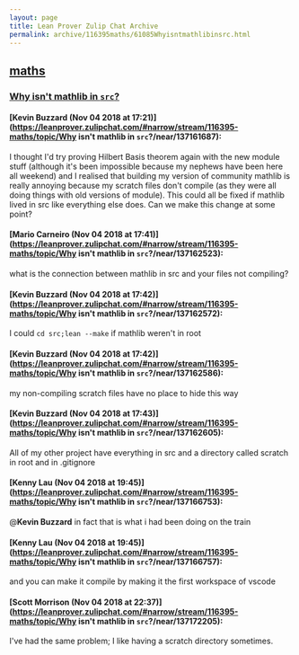 ```yaml
---
layout: page
title: Lean Prover Zulip Chat Archive 
permalink: archive/116395maths/61085Whyisntmathlibinsrc.html
---
```


## [maths](index.html)
### [Why isn't mathlib in `src`?](61085Whyisntmathlibinsrc.html)

#### [Kevin Buzzard (Nov 04 2018 at 17:21)](https://leanprover.zulipchat.com/#narrow/stream/116395-maths/topic/Why isn't mathlib in `src`?/near/137161687):
I thought I'd try proving Hilbert Basis theorem again with the new module stuff (although it's been impossible because my nephews have been here all weekend) and I realised that building my version of community mathlib is really annoying because my scratch files don't compile (as they were all doing things with old versions of module). This  could all be fixed if mathlib lived in src like everything else does. Can we make this change at some point?

#### [Mario Carneiro (Nov 04 2018 at 17:41)](https://leanprover.zulipchat.com/#narrow/stream/116395-maths/topic/Why isn't mathlib in `src`?/near/137162523):
what is the connection between mathlib in src and your files not compiling?

#### [Kevin Buzzard (Nov 04 2018 at 17:42)](https://leanprover.zulipchat.com/#narrow/stream/116395-maths/topic/Why isn't mathlib in `src`?/near/137162572):
I could `cd src;lean --make` if mathlib weren't in root

#### [Kevin Buzzard (Nov 04 2018 at 17:42)](https://leanprover.zulipchat.com/#narrow/stream/116395-maths/topic/Why isn't mathlib in `src`?/near/137162586):
my non-compiling scratch files have no place to hide this way

#### [Kevin Buzzard (Nov 04 2018 at 17:43)](https://leanprover.zulipchat.com/#narrow/stream/116395-maths/topic/Why isn't mathlib in `src`?/near/137162605):
All of my other project have everything in src and a directory called scratch in root and in .gitignore

#### [Kenny Lau (Nov 04 2018 at 19:45)](https://leanprover.zulipchat.com/#narrow/stream/116395-maths/topic/Why isn't mathlib in `src`?/near/137166753):
@**Kevin Buzzard** in fact that is what i had been doing on the train

#### [Kenny Lau (Nov 04 2018 at 19:45)](https://leanprover.zulipchat.com/#narrow/stream/116395-maths/topic/Why isn't mathlib in `src`?/near/137166757):
and you can make it compile by making it the first workspace of vscode

#### [Scott Morrison (Nov 04 2018 at 22:37)](https://leanprover.zulipchat.com/#narrow/stream/116395-maths/topic/Why isn't mathlib in `src`?/near/137172205):
I've had the same problem; I like having a scratch directory sometimes.

